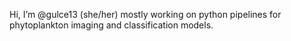 Hi, I’m @gulce13 (she/her)
mostly working on python pipelines for phytoplankton imaging and classification models.


<!---
gulce13/gulce13 is a ✨ special ✨ repository because its `README.md` (this file) appears on your GitHub profile.
You can click the Preview link to take a look at your changes.
--->

